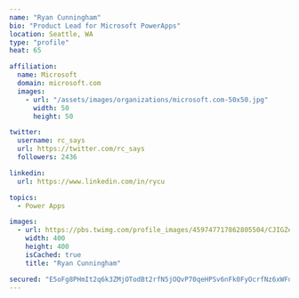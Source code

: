 ```yaml
---
name: "Ryan Cunningham"
bio: "Product Lead for Microsoft PowerApps"
location: Seattle, WA
type: "profile"
heat: 65

affiliation:
  name: Microsoft
  domain: microsoft.com
  images:
    - url: "/assets/images/organizations/microsoft.com-50x50.jpg"
      width: 50
      height: 50

twitter:
  username: rc_says
  url: https://twitter.com/rc_says
  followers: 2436

linkedin:
  url: https://www.linkedin.com/in/rycu

topics:
  - Power Apps

images:
  - url: https://pbs.twimg.com/profile_images/459747717862805504/CJIGZejd_400x400.png
    width: 400
    height: 400
    isCached: true
    title: "Ryan Cunningham"

secured: "E5oFg8PHmIt2q6k3ZMjOTodBt2rfN5jOQvP70qeHPSv6nFk0FyOcrfNz6xWFuaQjniGBA4/Ydji2E+LawjO7nv6WtGg4ADFYx61/jekBsYfPs7tOLpalKf19SgrkE04a8D027fYXBrzrDH5Z1mQ7fZ2f+uQsqiFNQNLWaJ398TxQwpregshLGw1cQGEYF4l3fKEcHxZSAseJvonZnPVtQI3u10Eqhjf0jwA+IgV+7oTu7uEVvFqLd6Jtq4yTRMvwzSjGEzZr3Lg1A96t3hrYGTBijX/G8UUz4NXdlpfrA/IviTFiFjWT4P5uEqmanV59U0VPeYrP+g3FCkCDfrslcqeUQmy6ss1As7o/9QP453Q/+TGzl3TW3aoOXjjCXmo/nn1u9hDGxywMt48uUdE+lJdMZqiNYhp/SqaC83V5vUU=;70LtRukbWLpTmOVMtFW2Ig=="
---
```


